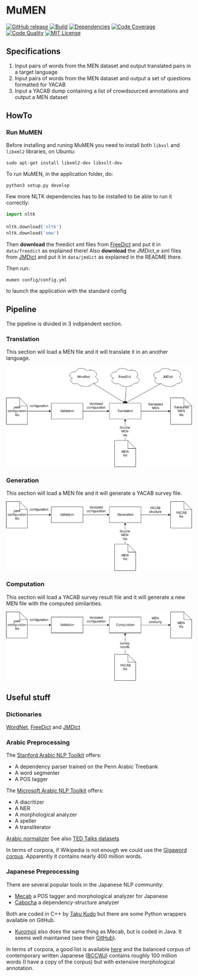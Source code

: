 # MuMEN

[![GitHub release][release-image]][release-url]
[![Build][travis-image]][travis-url]
[![Dependencies][requires-image]][requires-url]
[![Code Coverage][coverage-image]][coverage-url]
[![Code Quality][quality-image]][quality-url]
[![MIT License][license-image]][license-url]

## Specifications
1. Input pairs of words from the MEN dataset and output translated pairs in a target language
2. Input pairs of words from the MEN dataset and output a set of questions formatted for YACAB
3. Input a YACAB dump containing a list of crowdsourced annotations and output a MEN dataset


## HowTo
### Run MuMEN
Before installing and runing MuMEN you need to install both ```libxsl``` and ```libxml2``` libraries, on Ubuntu:
```
sudo apt-get install libxml2-dev libxslt-dev
```


To run MuMEN, in the application folder, do:
```
python3 setup.py develop
```
Few more NLTK dependencies has to be installed to be able to run it correctly:

```python
import nltk

nltk.download('nltk')
nltk.download('omw')
```

Then **download** the freedict xml files from [FreeDict](https://github.com/freedict/fd-dictionaries) and put it in ```data/freedict``` as explained there!
Also **download** the JMDict_e xml files from [JMDict](http://edrdg.org/jmdict/edict_doc.html#IREF01) and put it in ```data/jmdict``` as explained in the README there.


Then run:
```
mumen config/config.yml
```
to launch the application with the standard config

## Pipeline

The pipeline is divided in 3 indipendent section.

### Translation

This section will load a MEN file and it will translate it in an another language.

![pipeline translation](documentation/Translation.png)

### Generation

This section will load a MEN file and it will generate a YACAB survey file.

![pipeline translation](documentation/Generation.png)

### Computation

This section will load a YACAB survey result file and it will generate a new MEN file with the computed similarities.

![pipeline translation](documentation/Computation.png)



## Useful stuff


### Dictionaries
[WordNet](http://wordnet.princeton.edu/), [FreeDict](http://freedict.org/en/) and [JMDict](http://edrdg.org/jmdict/j_jmdict.html)

### Arabic Preprocessing

The [Stanford Arabic NLP Toolkit](https://nlp.stanford.edu/projects/arabic.shtml) offers:

* A dependency parser trained on the Penn Arabic Treebank
* A word segmenter
* A POS tagger

The [Microsoft Arabic NLP Toolkit](https://www.microsoft.com/en-us/research/project/arabic-toolkit-service-atks/) offers:

* A diacritizer
* A NER
* A morphological analyzer
* A speller
* A transliterator

[Arabic normalizer](http://alt.qcri.org/tools/arabic-normalizer/)
See also [TED Talks datasets](https://wit3.fbk.eu/)

In terms of corpora, if Wikipedia is not enough we could use the [Gigaword corpus](https://catalog.ldc.upenn.edu/LDC2003T12). Apparently it contains
nearly 400 million words.

### Japanese Preprocessing

There are several popular tools in the Japanese NLP community:
* [Mecab](https://taku910.github.io/mecab/) a POS tagger and morphological
analyzer for Japanese
* [Cabocha](http://taku910.github.io/cabocha/) a dependency-structure analyzer

Both are coded in C++ by [Taku Kudo](http://chasen.org/~taku/index.html.en)
but there are some Python wrappers available on GitHub.

* [Kuromoji](http://www.atilika.org/) also does the same thing as Mecab, but
is coded in Java. It seems well maintained (see their [GitHub](https://github.com/atilika/kuromoji)).

In terms of corpora, a good list is available [here](https://www.ninjal.ac.jp/english/database/type/corpora/) and the
balanced corpus of contemporary written Japanese
([BCCWJ](http://pj.ninjal.ac.jp/corpus_center/bccwj/en/)) contains roughly
100 million words (I have a copy of the corpus) but with extensive
morphological annotation.

[release-image]:https://img.shields.io/github/release/akb89/mumen.svg?style=flat-square
[release-url]:https://github.com/akb89/mumen/releases/latest
[travis-image]:https://img.shields.io/travis/akb89/mumen.svg?style=flat-square
[travis-url]:https://travis-ci.org/akb89/mumen
[coverage-image]:https://img.shields.io/codeclimate/coverage/github/akb89/mumen.svg?style=flat-square
[coverage-url]:https://codeclimate.com/github/akb89/mumen/coverage
[quality-image]:https://img.shields.io/codeclimate/github/akb89/mumen.svg?style=flat-square
[quality-url]:https://codeclimate.com/github/akb89/mumen
[license-image]:http://img.shields.io/badge/license-MIT-000000.svg?style=flat-square
[license-url]:LICENSE.txt
[requires-url]: https://requires.io/github/akb89/mumen/requirements
[requires-image]: https://img.shields.io/requires/github/akb89/mumen.svg?style=flat-square
